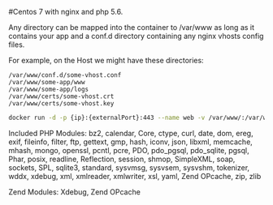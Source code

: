 #Centos 7 with nginx and php 5.6.

Any directory can be mapped into the container to /var/www as long as it contains your app and a conf.d directory containing any nginx vhosts config files.

For example, on the Host we might have these directories:

```
/var/www/conf.d/some-vhost.conf
/var/www/some-app/www
/var/www/some-app/logs
/var/www/certs/some-vhost.crt
/var/www/certs/some-vhost.key
```

```bash
docker run -d -p {ip}:{externalPort}:443 --name web -v /var/www/:/var/www "oodgaard/centos7-nginx-php56:1.0"
```

Included PHP Modules:
bz2, calendar, Core, ctype, curl, date, dom, ereg, exif, fileinfo, filter, ftp, gettext, gmp, hash, iconv, json, libxml, memcache, mhash, mongo, openssl, pcntl, pcre, PDO, pdo_pgsql, pdo_sqlite, pgsql, Phar, posix, readline, Reflection, session, shmop, SimpleXML, soap, sockets, SPL, sqlite3, standard, sysvmsg, sysvsem, sysvshm, tokenizer, wddx, xdebug, xml, xmlreader, xmlwriter, xsl, yaml, Zend OPcache, zip, zlib

Zend Modules:
Xdebug, Zend OPcache
